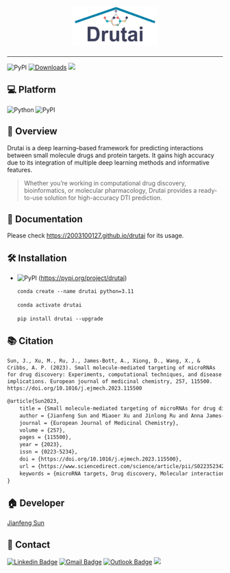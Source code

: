 <h1 align="center">
    <img src="https://github.com/2003100127/drutai/blob/main/docs/img/drutai-logo.png?raw=true" width="200" height="90">
    <br>
</h1>

<hr>

![PyPI](https://img.shields.io/pypi/v/drutai?logo=PyPI)
[![Downloads](https://pepy.tech/badge/drutai)](https://pepy.tech/project/drutai)
![](https://img.shields.io/github/stars/2003100127/drutai?logo=GitHub&color=blue)

## 💻 Platform

![Python](https://img.shields.io/badge/-Python-000?&logo=Python)
![PyPI](https://img.shields.io/badge/-PyPI-000?&logo=PyPI)

## 🧭 Overview
Drutai is a deep learning–based framework for predicting interactions between small molecule drugs and protein targets. It gains high accuracy due to its integration of multiple deep learning methods and informative features.

> Whether you’re working in computational drug discovery, bioinformatics, or molecular pharmacology, Drutai provides a ready-to-use solution for high-accuracy DTI prediction.

## 📔 Documentation
Please check https://2003100127.github.io/drutai for its usage.

## 🛠️ Installation

* ![PyPI](https://img.shields.io/badge/-PyPI-000?&logo=PyPI) (https://pypi.org/project/drutai)

  ``` shell
  conda create --name drutai python=3.11
      
  conda activate drutai
  
  pip install drutai --upgrade
  ```

## 📚 Citation

```shell!
Sun, J., Xu, M., Ru, J., James-Bott, A., Xiong, D., Wang, X., & Cribbs, A. P. (2023). Small molecule-mediated targeting of microRNAs for drug discovery: Experiments, computational techniques, and disease implications. European journal of medicinal chemistry, 257, 115500. https://doi.org/10.1016/j.ejmech.2023.115500
```

```markdown
@article{Sun2023,
    title = {Small molecule-mediated targeting of microRNAs for drug discovery: Experiments, computational techniques, and disease implications},
    author = {Jianfeng Sun and Miaoer Xu and Jinlong Ru and Anna James-Bott and Dapeng Xiong and Xia Wang and Adam P. Cribbs},
    journal = {European Journal of Medicinal Chemistry},
    volume = {257},
    pages = {115500},
    year = {2023},
    issn = {0223-5234},
    doi = {https://doi.org/10.1016/j.ejmech.2023.115500},
    url = {https://www.sciencedirect.com/science/article/pii/S022352342300466X},
    keywords = {microRNA targets, Drug discovery, Molecular interactions, Disease implications, Deep learning},
}
```

## 🏠 Developer
[Jianfeng Sun](https://www.2003100127.github.io) 

## 📧 Contact
[![Linkedin Badge](https://img.shields.io/badge/-Jianfeng_Sun-blue?style=flat-square&logo=Linkedin&logoColor=white&link=https://www.linkedin.com/in/jianfeng-sun-2ba9b1132)](https://www.linkedin.com/in/jianfeng-sun-2ba9b1132) 
[![Gmail Badge](https://img.shields.io/badge/-jianfeng.sunmt@gmail.com-c14438?style=flat-square&logo=Gmail&logoColor=white&link=mailto:jianfeng.sunmt@gmail.com)](mailto:jianfeng.sunmt@gmail.com)
[![Outlook Badge](https://img.shields.io/badge/jianfeng.sun@ndorms.ox.ac.uk--000?style=social&logo=microsoft-outlook&logoColor=0078d4&link=mailto:jianfeng.sun@ndorms.ox.ac.uk)](mailto:jianfeng.sun@ndorms.ox.ac.uk)
<a href="https://twitter.com/Jianfeng_Sunny" ><img src="https://img.shields.io/twitter/follow/Jianfeng_Sunny.svg?style=social" /></a>